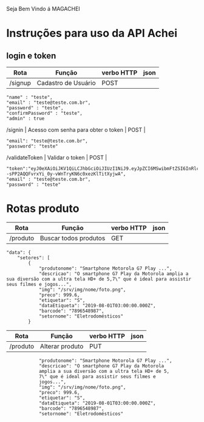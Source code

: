 Seja Bem Vindo á MAGACHEI

# Instruções para uso da API Achei

## login e token

Rota  | Função | verbo HTTP | json
--------- | ------ | ------| -----
/signup | Cadastro de Usuário | POST |
	"name" : "teste",
	"email" : "teste@teste.com.br",
	"password" : "teste",
	"confirmPassword" : "teste",
	"admin" : true
/signin | Acesso com senha para obter o token | POST | 

	"email": "teste@teste.com.br",
	"password": "teste"

 /validateToken | Validar o token | POST | 
    
 	"token":"eyJ0eXAiOiJKV1QiLCJhbGciOiJIUzI1NiJ9.eyJpZCI6MSwibmFtZSI6InRlc3RlIiwiZW1haWwiOiJ0ZXN0ZUB0ZXN0ZS5jb20uYnIiLCJhZG1pbiI6MSwiaWF0IjoxNTY1NzQxODA3LCJleHAiOjE1NjYwMDEwMDd9.--sPP2AQQFvrxYi_0y-vWnTryKN6c0xezKlTitXyjwA",
	"email" : "teste@teste.com.br",
	"password" : "teste"


# Rotas produto
Rota  | Função | verbo HTTP | json
--------- | ------ | ------| -----
/produto | Buscar todos produtos | GET |

    "data": {
        "setores": [
            {
                "produtonome": "Smartphone Motorola G7 Play ...",
                "descricao": "O smartphone G7 Play da Motorola amplia a sua diversão com a ultra tela HD+ de 5,7\" que é ideal para assistir seus filmes e jogos...",
                "img": "/srv/img/nome/foto.png",
                "preco": 999.6,
                "etiquetar": "S",
                "dataEtiqueta": "2019-08-01T03:00:00.000Z",
                "barcode": "7896548987",
                "setornome": "Eletrodomésticos"
			}

Rota  | Função | verbo HTTP | json
--------- | ------ | ------| -----
/produto | Alterar produto | PUT |
                "produtonome": "Smartphone Motorola G7 Play ...",
                "descricao": "O smartphone G7 Play da Motorola 
				amplia a sua diversão com a ultra tela HD+ de 5,
				7\" que é ideal para assistir seus filmes e 
				jogos...",
                "img": "/srv/img/nome/foto.png",
                "preco": 999.6,
                "etiquetar": "S",
                "dataEtiqueta": "2019-08-01T03:00:00.000Z",
                "barcode": "7896548987",
                "setornome": "Eletrodomésticos"

